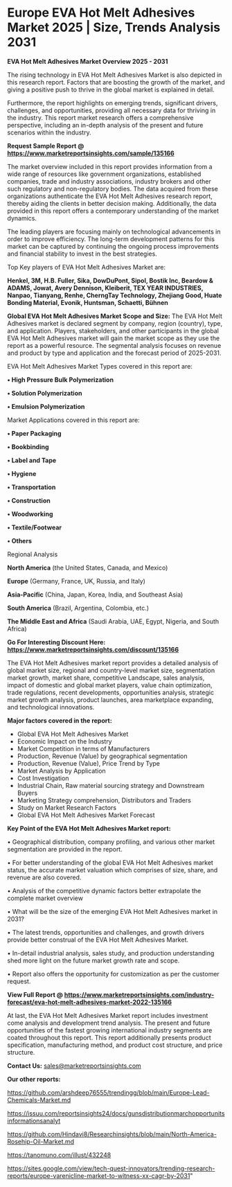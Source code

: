  # Europe EVA Hot Melt Adhesives Market 2025 | Size, Trends Analysis 2031

<Strong> EVA Hot Melt Adhesives Market Overview 2025 - 2031</strong>

The rising technology in EVA Hot Melt Adhesives Market is also depicted in this research report. Factors that are boosting the growth of the market, and giving a positive push to thrive in the global market is explained in detail.

Furthermore, the report highlights on emerging trends, significant drivers, challenges, and opportunities, providing all necessary data for thriving in the industry. This report market research offers a comprehensive perspective, including an in-depth analysis of the present and future scenarios within the industry.

<strong>Request Sample Report @ <a href=https://www.marketreportsinsights.com/sample/135166>https://www.marketreportsinsights.com/sample/135166</a></strong>

The market overview included in this report provides information from a wide range of resources like government organizations, established companies, trade and industry associations, industry brokers and other such regulatory and non-regulatory bodies. The data acquired from these organizations authenticate the EVA Hot Melt Adhesives research report, thereby aiding the clients in better decision making. Additionally, the data provided in this report offers a contemporary understanding of the market dynamics.

The leading players are focusing mainly on technological advancements in order to improve efficiency. The long-term development patterns for this market can be captured by continuing the ongoing process improvements and financial stability to invest in the best strategies.

Top Key players of EVA Hot Melt Adhesives Market are:

<strong>Henkel, 3M, H.B. Fuller, Sika, DowDuPont, Sipol, Bostik Inc, Beardow & ADAMS, Jowat, Avery Dennison, Kleiberit, TEX YEAR INDUSTRIES, Nanpao, Tianyang, Renhe, CherngTay Technology, Zhejiang Good, Huate Bonding Material, Evonik, Huntsman, Schaetti, Bühnen</strong>

<strong><b>Global EVA Hot Melt Adhesives Market Scope and Size:</b></strong>
The EVA Hot Melt Adhesives market is declared segment by company, region (country), type, and application. Players, stakeholders, and other participants in the global EVA Hot Melt Adhesives market will gain the market scope as they use the report as a powerful resource. The segmental analysis focuses on revenue and product by type and application and the forecast period of 2025-2031.

EVA Hot Melt Adhesives Market Types covered in this report are:

<strong>• High Pressure Bulk Polymerization

• Solution Polymerization

• Emulsion Polymerization</strong>

Market Applications covered in this report are:

<strong>• Paper Packaging

• Bookbinding

• Label and Tape

• Hygiene

• Transportation

• Construction

• Woodworking

• Textile/Footwear

• Others</strong> 

Regional Analysis

<strong>North America</strong> (the United States, Canada, and Mexico)

<strong>Europe</strong> (Germany, France, UK, Russia, and Italy)

<strong>Asia-Pacific</strong> (China, Japan, Korea, India, and Southeast Asia)

<strong>South America</strong> (Brazil, Argentina, Colombia, etc.)

<strong>The Middle East and Africa</strong> (Saudi Arabia, UAE, Egypt, Nigeria, and South Africa)

<strong>Go For Interesting Discount Here: <a href=https://www.marketreportsinsights.com/discount/135166>https://www.marketreportsinsights.com/discount/135166</a></strong>

The EVA Hot Melt Adhesives market report provides a detailed analysis of global market size, regional and country-level market size, segmentation market growth, market share, competitive Landscape, sales analysis, impact of domestic and global market players, value chain optimization, trade regulations, recent developments, opportunities analysis, strategic market growth analysis, product launches, area marketplace expanding, and technological innovations.

<strong><b>Major factors covered in the report:</b></strong>
<ul>
  <li>Global EVA Hot Melt Adhesives Market </li>
  <li>Economic Impact on the Industry</li>
  <li>Market Competition in terms of Manufacturers</li>
  <li>Production, Revenue (Value) by geographical segmentation</li>
  <li>Production, Revenue (Value), Price Trend by Type</li>
  <li>Market Analysis by Application</li>
  <li>Cost Investigation</li>
  <li>Industrial Chain, Raw material sourcing strategy and Downstream Buyers</li>
  <li>Marketing Strategy comprehension, Distributors and Traders</li>
  <li>Study on Market Research Factors</li>
  <li>Global EVA Hot Melt Adhesives Market Forecast</li>
</ul>

<strong><b>Key Point of the EVA Hot Melt Adhesives Market report:</b></strong>

• Geographical distribution, company profiling, and various other market segmentation are provided in the report.

• For better understanding of the global EVA Hot Melt Adhesives market status, the accurate market valuation which comprises of size, share, and revenue are also covered.

• Analysis of the competitive dynamic factors better extrapolate the complete market overview

• What will be the size of the emerging EVA Hot Melt Adhesives market in 2031?

• The latest trends, opportunities and challenges, and growth drivers provide better construal of the EVA Hot Melt Adhesives Market.

• In-detail industrial analysis, sales study, and production understanding shed more light on the future market growth rate and scope.

• Report also offers the opportunity for customization as per the customer request.

<strong><b>View Full Report @ <a href=https://www.marketreportsinsights.com/industry-forecast/eva-hot-melt-adhesives-market-2022-135166>https://www.marketreportsinsights.com/industry-forecast/eva-hot-melt-adhesives-market-2022-135166</a></b></strong>


At last, the EVA Hot Melt Adhesives Market report includes investment come analysis and development trend analysis. The present and future opportunities of the fastest growing international industry segments are coated throughout this report. This report additionally presents product specification, manufacturing method, and product cost structure, and price structure.

<strong>Contact Us:</strong>
sales@marketreportsinsights.com

<strong>Our other reports:</strong>

<a href=https://github.com/arshdeep76555/trendingg/blob/main/Europe-Lead-Chemicals-Market.md>https://github.com/arshdeep76555/trendingg/blob/main/Europe-Lead-Chemicals-Market.md</a>

<a href=https://issuu.com/reportsinsights24/docs/gunsdistributionmarchopportunitsinformationsanalyt>https://issuu.com/reportsinsights24/docs/gunsdistributionmarchopportunitsinformationsanalyt</a>

<a href=https://github.com/Hindavi8/Researchinsights/blob/main/North-America-Rosehip-Oil-Market.md>https://github.com/Hindavi8/Researchinsights/blob/main/North-America-Rosehip-Oil-Market.md</a>

<a href=https://tanomuno.com/illust/432248>https://tanomuno.com/illust/432248</a>

<a href=https://sites.google.com/view/tech-quest-innovators/trending-research-reports/europe-varenicline-market-to-witness-xx-cagr-by-2031>https://sites.google.com/view/tech-quest-innovators/trending-research-reports/europe-varenicline-market-to-witness-xx-cagr-by-2031</a>"
